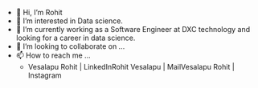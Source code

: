 - 👋 Hi, I’m Rohit
- 👀 I’m interested in Data science.
- 🌱 I’m currently working as a Software Engineer at DXC technology and looking for a career in data science.
- 💞️ I’m looking to collaborate on ...
- 📫 How to reach me ...
   - Vesalapu Rohit | LinkedInRohit Vesalapu | MailVesalapu Rohit | Instagram
<!---
vesalapu/vesalapu is a ✨ special ✨ repository because its `README.md` (this file) appears on your GitHub profile.
You can click the Preview link to take a look at your changes.
--->


